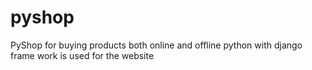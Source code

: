 # pyshop
 PyShop for buying products both online and offline python with django frame work is used for the website
